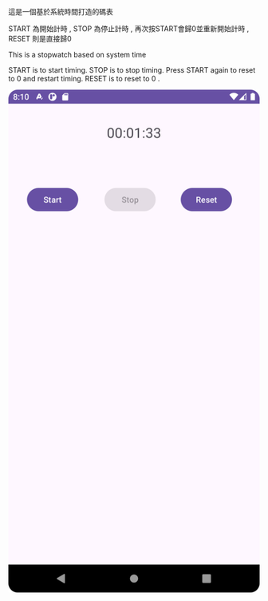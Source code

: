 這是一個基於系統時間打造的碼表

START 為開始計時 , STOP 為停止計時 , 再次按START會歸0並重新開始計時 ,  RESET 則是直接歸0

This is a stopwatch based on system time

START is to start timing. STOP is to stop timing. Press START again to reset to 0 and restart timing. RESET is to reset to 0 .

![image](https://github.com/keys-lll/MyStopWatch/blob/main/Screenshot_20240117_161059.png)
